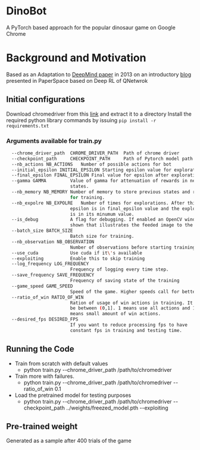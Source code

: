 # DinoBot
A PyTorch based approach for the popular dinosaur game on Google Chrome

# Background and Motivation
Based as an Adaptation to [DeepMind paper](https://www.cs.toronto.edu/~vmnih/docs/dqn.pdf) in 2013 on an introductory [blog](https://blog.paperspace.com/dino-run/) presented in PaperSpace based on Deep RL of QNetwrok

## Initial configurations
Download chromedriver from this [link](http://chromedriver.chromium.org/) and extract it to a directory
Install the required python library commands by issuing
```pip install -r requirements.txt```

### Arguments available for train.py
```bash
  --chrome_driver_path  CHROME_DRIVER_PATH  Path of chrome driver
  --checkpoint_path     CHECKPOINT_PATH     Path of Pytorch model path
  --nb_actions NB_ACTIONS   Number of possible actions for bot
  --initial_epsilon INITIAL_EPSILON Starting epsilon value for explorations
  --final_epsilon FINAL_EPSILON Final value for epsilon after exploration
  --gamma GAMMA         Value of gamma for attenuation of rewards in next
                        states.
  --nb_memory NB_MEMORY Number of memory to store previous states and rewards
                        for training.
  --nb_expolre NB_EXPOLRE   Number of times for explorations. After this time the 
                        epsilon is in final_epsilon value and the explorations
                        is in its minumum value.
  --is_debug            A flag for debugging. If enabled an OpenCV window is
                        shown that illustrates the feeded image to the netwrok
  --batch_size BATCH_SIZE
                        Batch size for training.
  --nb_observation NB_OBSERVATION
                        Number of observations before starting training
  --use_cuda            Use cuda if it\'s available
  --exploiting          Enable this to skip training
  --log_frequency LOG_FREQUENCY
                        Frequency of logging every time step.
  --save_frequency SAVE_FREQUENCY
                        Frequency of saving state of the training
  --game_speed GAME_SPEED
                        Speed of the game. Higher speeds call for better CPU/GPU.
  --ratio_of_win RATIO_OF_WIN
                        Ration of usage of win actions in training. It should
                        be between (0,1]. 1 means use all actions and 1e-6
                        means small amount of win actions.
  --desired_fps DESIRED_FPS
                        If you want to reduce processing fps to have
                        constant fps in training and testing time.
```

## Running the Code
* Train from scratch with default values
    * python train.py --chrome_driver_path /path/to/chromedriver
* Train more with failures.
    * python train.py --chrome_driver_path /path/to/chromedriver --ratio_of_win 0.1
* Load the pretrained model for testing purposes
    * python train.py --chrome_driver_path /path/to/chromedriver --checkpoint_path ../weights/freezed_model.pth --exploiting

## Pre-trained weight
Generated as a sample after 400 trials of the game
